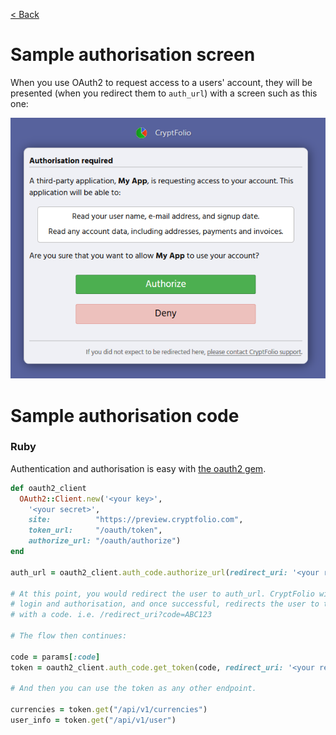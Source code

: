 [< Back](../)

# Sample authorisation screen

When you use OAuth2 to request access to a users' account, they will be presented (when you redirect them to `auth_url`) with a screen such as this one:

![Sample authorisation screen](../images/authorization.png)

# Sample authorisation code

### Ruby

Authentication and authorisation is easy with [the oauth2 gem](https://github.com/oauth-xx/oauth2).

```rb
def oauth2_client
  OAuth2::Client.new('<your key>',
    '<your secret>',
    site:          "https://preview.cryptfolio.com",
    token_url:     "/oauth/token",
    authorize_url: "/oauth/authorize")
end

auth_url = oauth2_client.auth_code.authorize_url(redirect_uri: '<your redirect uri>', scope: 'public read')

# At this point, you would redirect the user to auth_url. CryptFolio will handle
# login and authorisation, and once successful, redirects the user to the redirect_uri
# with a code. i.e. /redirect_uri?code=ABC123

# The flow then continues:

code = params[:code]
token = oauth2_client.auth_code.get_token(code, redirect_uri: '<your redirect uri>')

# And then you can use the token as any other endpoint.

currencies = token.get("/api/v1/currencies")
user_info = token.get("/api/v1/user")
```

